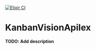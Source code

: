 [![Elixir CI](https://github.com/agnaldo4j/kanban_vision_api_iex/actions/workflows/elixir.yml/badge.svg)](https://github.com/agnaldo4j/kanban_vision_api_iex/actions/workflows/elixir.yml)

# KanbanVisionApiIex

**TODO: Add description**

